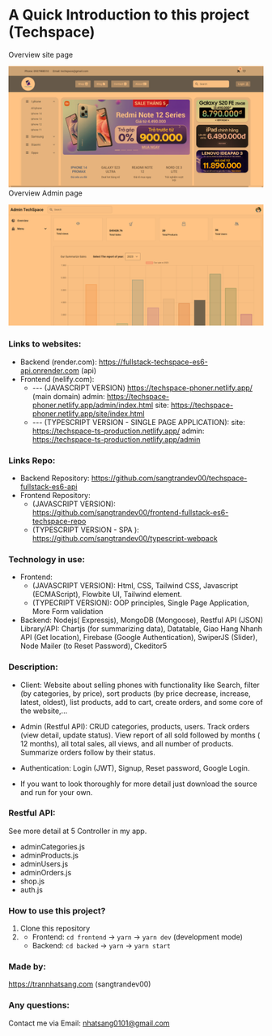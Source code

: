 # A Quick Introduction to this project (Techspace)
Overview site page

[![Frontend Site Techspace](./images/frontend-site-techspace.png)](#anchor-name)
Overview Admin page

[![Frontend Site Techspace](./images/admin-techspace.png)](#anchor-name)
### Links to websites:
+ Backend (render.com): https://fullstack-techspace-es6-api.onrender.com (api)
+ Frontend (nelify.com): 
  + --- (JAVASCRIPT VERSION) https://techspace-phoner.netlify.app/ (main domain)
    admin: https://techspace-phoner.netlify.app/admin/index.html
    site: https://techspace-phoner.netlify.app/site/index.html
  + --- (TYPESCRIPT VERSION - SINGLE PAGE APPLICATION): 
    site: https://techspace-ts-production.netlify.app/
    admin: https://techspace-ts-production.netlify.app/admin


### Links Repo:
+ Backend Repository: https://github.com/sangtrandev00/techspace-fullstack-es6-api
+ Frontend Repository: 
  + (JAVASCRIPT VERSION): https://github.com/sangtrandev00/frontend-fullstack-es6-techspace-repo
  + (TYPESCRIPT VERSION - SPA ): https://github.com/sangtrandev00/typescript-webpack
### Technology in use: 

+ Frontend: 
  + (JAVASCRIPT VERSION): Html, CSS, Tailwind CSS, Javascript (ECMAScript), Flowbite UI, Tailwind element.
  +  (TYPECRIPT VERSION): OOP principles, Single Page Application, More Form validation
+ Backend: Nodejs( Expressjs), MongoDB (Mongoose), Restful API (JSON)
Library/API: Chartjs (for summarizing data), Datatable, Giao Hang Nhanh API (Get location), Firebase (Google Authentication), SwiperJS (Slider), Node Mailer (to Reset Password), Ckeditor5

### Description: 
- Client: Website about selling phones with functionality like Search, filter (by categories, by price), sort products (by price decrease, increase, latest, oldest), list products, add to cart, create orders, and some core of the website,...
- Admin (Restful API): CRUD categories, products, users. Track orders (view detail, update status). View report of all sold followed by months ( 12 months), all total sales, all views, and all number of products. Summarize orders follow by their status. 
- Authentication:  Login (JWT), Signup, Reset password, Google Login.

- If you want to look thoroughly for more detail just download the source and run for your own.

### Restful API: 
See more detail at 5 Controller in my app.

+ adminCategories.js
+ adminProducts.js
+ adminUsers.js
+ adminOrders.js
+ shop.js
+ auth.js

### How to use this project?
1. Clone this repository
2. + Frontend: `cd frontend` -> `yarn` -> `yarn dev` (development mode)
    + Backend: `cd backed` -> `yarn` -> `yarn start`

### Made by:
https://trannhatsang.com (sangtrandev00)


### Any questions: 
Contact me via Email: nhatsang0101@gmail.com


